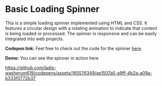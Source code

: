 # Basic Loading Spinner
This is a simple loading spinner implemented using HTML and CSS. It features a circular design with a rotating animation to indicate that content is being loaded or processed. The spinner is responsive and can be easily integrated into web projects.

**Codepen link:** Feel free to check out the code for the spinner [here](https://codepen.io/ladis-washerum619/pen/zYXeaZr).

**Demo:** You can see the spinner in action here

https://github.com/ladis-washerum619/codepens/assets/165576349/ae1507a5-a9ff-4b2a-a09a-b333f0772b37

